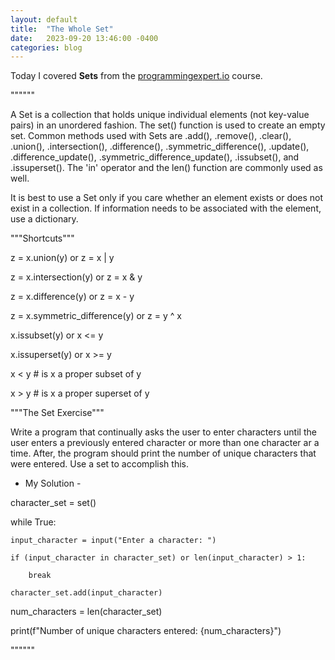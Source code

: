 ```yaml
---
layout: default
title:  "The Whole Set"
date:   2023-09-20 13:46:00 -0400
categories: blog
---
```

Today I covered __Sets__ from the [programmingexpert.io][course-site] course. 

""""""

A Set is a collection that holds unique individual elements (not key-value pairs) in an unordered fashion. The set() function is used to create an empty set. Common methods used with Sets are .add(), .remove(), .clear(), .union(), .intersection(), .difference(), .symmetric_difference(), .update(), .difference_update(), .symmetric_difference_update(), .issubset(), and .issuperset(). The 'in' operator and the len() function are commonly used as well.

It is best to use a Set only if you care whether an element exists or does not exist in a collection. If information needs to be associated with the element, use a dictionary.

"""Shortcuts"""

z = x.union(y)  or  z = x \| y

z = x.intersection(y)   or  z = x & y

z = x.difference(y) or  z = x - y

z = x.symmetric_difference(y)   or  z = y ^ x

x.issubset(y)   or  x <= y

x.issuperset(y) or  x >= y

x < y       # is x a proper subset of y

x > y       # is x a proper superset of y

"""The Set Exercise"""

Write a program that continually asks the user to enter characters until the user enters a previously entered character or more than one character ar a time. After, the program should print the number of unique characters that were entered. Use a set to accomplish this.

- My Solution -

character_set = set()

while True:

    input_character = input("Enter a character: ")

    if (input_character in character_set) or len(input_character) > 1:

        break

    character_set.add(input_character)

num_characters = len(character_set)

print(f"Number of unique characters entered: {num_characters}")

""""""

[course-site]: https://www.programmingexpert.io/index
